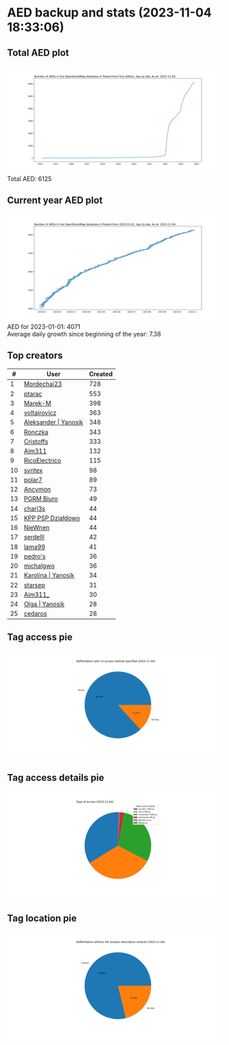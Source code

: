 # AED backup and stats (2023-11-04 18:33:06)


## Total AED plot
![](report_data/total_aed.svg)
Total AED: 6125

## Current year AED plot
![](report_data/current_year_aed.svg)\
AED for 2023-01-01: 4071\
Average daily growth since beginning of the year: 7.38

## Top creators
| # | User | Created |
| ------------- | ------------- | ------------- |
| 1 | [Mordechai23](<https://www.openstreetmap.org/user/Mordechai23>) | 728 |
| 2 | [ptarac](<https://www.openstreetmap.org/user/ptarac>) | 553 |
| 3 | [Marek-M](<https://www.openstreetmap.org/user/Marek-M>) | 398 |
| 4 | [voltairovicz](<https://www.openstreetmap.org/user/voltairovicz>) | 363 |
| 5 | [Aleksander &#124; Yanosik](<https://www.openstreetmap.org/user/Aleksander &#124; Yanosik>) | 348 |
| 6 | [Ronczka](<https://www.openstreetmap.org/user/Ronczka>) | 343 |
| 7 | [Cristoffs](<https://www.openstreetmap.org/user/Cristoffs>) | 333 |
| 8 | [Aim311](<https://www.openstreetmap.org/user/Aim311>) | 132 |
| 9 | [RicoElectrico](<https://www.openstreetmap.org/user/RicoElectrico>) | 115 |
| 10 | [syntex](<https://www.openstreetmap.org/user/syntex>) | 98 |
| 11 | [polar7](<https://www.openstreetmap.org/user/polar7>) | 89 |
| 12 | [Ancymon](<https://www.openstreetmap.org/user/Ancymon>) | 73 |
| 13 | [PGRM Biuro](<https://www.openstreetmap.org/user/PGRM Biuro>) | 49 |
| 14 | [charl3s](<https://www.openstreetmap.org/user/charl3s>) | 44 |
| 15 | [KPP PSP Działdowo](<https://www.openstreetmap.org/user/KPP PSP Działdowo>) | 44 |
| 16 | [NieWnen](<https://www.openstreetmap.org/user/NieWnen>) | 44 |
| 17 | [serdelll](<https://www.openstreetmap.org/user/serdelll>) | 42 |
| 18 | [lama99](<https://www.openstreetmap.org/user/lama99>) | 41 |
| 19 | [pedro's](<https://www.openstreetmap.org/user/pedro's>) | 36 |
| 20 | [michalgwo](<https://www.openstreetmap.org/user/michalgwo>) | 36 |
| 21 | [Karolina &#124; Yanosik](<https://www.openstreetmap.org/user/Karolina &#124; Yanosik>) | 34 |
| 22 | [starsep](<https://www.openstreetmap.org/user/starsep>) | 31 |
| 23 | [Aim311_](<https://www.openstreetmap.org/user/Aim311_>) | 30 |
| 24 | [Olga &#124; Yanosik](<https://www.openstreetmap.org/user/Olga &#124; Yanosik>) | 28 |
| 25 | [cedaros](<https://www.openstreetmap.org/user/cedaros>) | 28 |

## Tag access pie
![](report_data/tag_access.svg)

## Tag access details pie
![](report_data/tag_access_details.svg)

## Tag location pie
![](report_data/tag_location.svg)
